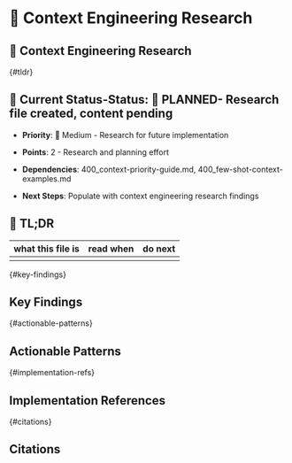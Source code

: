 <!-- CONTEXT_REFERENCE: 400_context-priority-guide.md -->
<!-- MODULE_REFERENCE: 400_few-shot-context-examples.md -->
<!-- MEMORY_CONTEXT: MEDIUM - Context engineering research and patterns -->
# 🧠 Context Engineering Research


## 🧠 Context Engineering Research

<!-- ANCHOR: tldr -->
{#tldr}

## 🎯 **Current Status**-**Status**: 📝 **PLANNED**- Research file created, content pending

- **Priority**: 🔧 Medium - Research for future implementation

- **Points**: 2 - Research and planning effort

- **Dependencies**: 400_context-priority-guide.md, 400_few-shot-context-examples.md

- **Next Steps**: Populate with context engineering research findings

## 🔎 TL;DR

| what this file is | read when | do next |
|---|---|---|
|  |  |  |

<!-- ANCHOR: key-findings -->
{#key-findings}

## Key Findings

<!-- ANCHOR: actionable-patterns -->
{#actionable-patterns}

## Actionable Patterns

<!-- ANCHOR: implementation-refs -->
{#implementation-refs}

## Implementation References

<!-- ANCHOR: citations -->
{#citations}

## Citations

